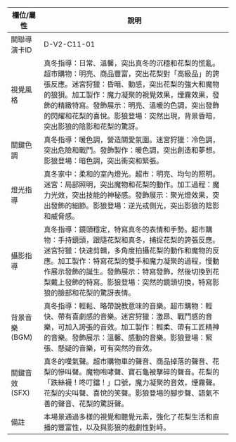 | 欄位/屬性 | 說明 |
|---|---|
| 關聯導演卡ID | D-V2-C11-01 |
| 視覺風格 | 真冬指導：日常、溫馨，突出真冬的沉穩和花梨的慌亂。超市購物：明亮、商品豐富，突出花梨對「高級品」的誇張反應。迷宮狩獵：昏暗、動感，突出花梨的強大和魔物的狼狽。加工製作：魔力凝聚的視覺效果，煙霧效果，發飾的精緻特寫。發飾展示：明亮、溫暖的色調，突出發飾的閃耀和花梨的喜悅。影狼登場：突然出現，背景昏暗，突出影狼的陰影和花梨的驚訝。 |
| 關鍵色調 | 真冬指導：暖色調，營造關愛氛圍。迷宮狩獵：冷色調，突出危險和戰鬥。發飾製作：暖色調，突出創造和夢想。影狼登場：暗色調，突出衝突和緊張。 |
| 燈光指導 | 真冬家中：柔和的室內燈光。超市：明亮、均勻的照明。迷宮：局部照明，突出魔物和花梨的動作。加工過程：魔力光效，突出技能的神秘感。發飾展示：聚光燈效果，突出發飾的細節。影狼登場：逆光或側光，突出影狼的陰影和威脅感。 |
| 攝影指導 | 真冬指導：鏡頭穩定，特寫真冬的表情和手勢。超市購物：手持鏡頭，跟隨花梨和真冬，捕捉花梨的誇張反應。迷宮狩獵：快速剪輯，多角度拍攝花梨的動作和魔物的反應。加工製作：特寫花梨的雙手和魔力凝聚的過程，慢動作展示發飾的誕生。發飾展示：特寫發飾，然後切換到花梨戴上發飾的特寫。影狼登場：突然的鏡頭切換，特寫影狼的臉部和花梨的驚訝表情。 |
| 背景音樂 (BGM) | 真冬指導：輕鬆、略帶說教意味的音樂。超市購物：輕快、帶有喜劇感的音樂。迷宮狩獵：激昂、戰鬥感的音樂，可加入誇張的音效。加工製作：輕柔、帶有工匠精神的音樂。發飾展示：溫馨、感動的音樂。影狼登場：緊張、懸疑的音樂，可有突然的音效。 |
| 關鍵音效 (SFX) | 真冬的嘆氣聲。超市購物車的聲音、商品掉落的聲音、花梨的慘叫聲。魔物咆哮聲、寶石龜被擊碎的聲音。花梨的「跌絲襪！咚叮鐺！」口號，魔力凝聚的音效，煙霧聲。花梨的尖叫聲、喜悅的笑聲。影狼登場的腳步聲、語氣不善的聲音、花梨的驚訝聲。 |
| 備註 | 本場景通過多樣的視覺和聽覺元素，強化了花梨生活和直播的豐富性，以及與影狼的戲劇性對峙。 |

